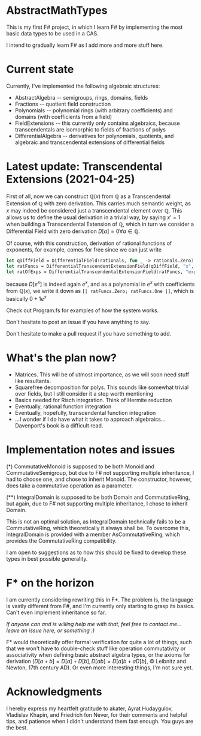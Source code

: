 # AbstractMathTypes

This is my first F# project, in which I learn F# by implementing
the most basic data types to be used in a CAS.

I intend to gradually learn F# as I add more and more stuff here.

# Current state

Currently, I've implemented the following algebraic structures:

* AbstractAlgebra -- semigroups, rings, domains, fields
* Fractions -- quotient field construction
* Polynomials -- polynomial rings (with arbitrary coefficients) and domains (with coefficients from a field)
* FieldExtensions -- this currently only contains algebraics, because transcendentals are isomorphic to fields of fractions of polys
* DifferentialAlgebra -- derivatives for polynomials, quotients, and algebraic and transcendental extensions of differential fields

# Latest update: Transcendental Extensions (2021-04-25)

First of all, now we can construct $\mathbb{Q}(x)$ from $\mathbb{Q}$ as a Transcendental Extension of $\mathbb{Q}$ with zero derivation.
This carries much semantic weight, as $x$ may indeed be considered just a transcendental element over $\mathbb{Q}$.
This allows us to define the usual derivation in a trivial way, by saying $x'=1$ when building a Transcendental
Extension of $\mathbb{Q}$, which in turn we consider a Differential Field with zero derivation $D[a]=0 \forall a \in \mathbb{Q}$.

Of course, with this construction, derivation of rational functions of exponents, for example, comes for free
since we can just write 
```fs
let qDiffField = DifferentialField(rationals, fun _ -> rationals.Zero)
let ratFuncs = DifferentialTranscendentExtensionField(qDiffField, "x", [| rationals.One |])
let ratOfExps = DifferentialTranscendentalExtensionField(ratFuncs, "exp(x)", [| ratFuncs.Zero; ratFuncs.One |])
```
because $D[e^x]$ is indeed again $e^x$, and as a polynomial in $e^x$ with coefficients from $\mathbb{Q}(x)$, we
write it down as `[| ratFuncs.Zero; ratFuncs.One |]`, which is basically $0 + 1 e^x$

Check out Program.fs for examples of how the system works.

Don't hesitate to post an issue if you have anything to say.

Don't hesitate to make a pull request if you have something to add.

# What's the plan now?

* Matrices. This will be of utmost importance, as we will soon need stuff like resultants.
* Squarefree decomposition for polys. This sounds like somewhat trivial over fields, but I still consider it a step worth mentioning
* Basics needed for Risch integration. Think of Hermite reduction
* Eventually, rational function integration
* Eventually, hopefully, transcendental function integration
* ...I wonder if I do have what it takes to approach algebraics... Davenport's book is a difficult read.

# Implementation notes and issues

(*) CommutativeMonoid is supposed to be both Monoid and CommutativeSemigroup,
but due to F# not supporting multiple inheritance, I had to choose one, and chose to inherit Monoid. 
The constructor, however, does take a commutative operation as a parameter.

(**) IntegralDomain is supposed to be both Domain and CommutativeRing, but again,
due to F# not supporting multiple inheritance, I chose to inherit Domain.

This is not an optimal solution, as IntegralDomain technically fails to be a CommutativeRing,
which theoretically it always shall be. To overcome this, IntegralDomain is provided with a 
member AsCommutativeRing, which provides the CommutativeRing compatibility.

I am open to suggestions as to how this should be fixed to develop these types in best possible generality.

# F* on the horizon

I am currently considering rewriting this in F*. The problem is, the language is vastly different from F#,
and I'm currently only starting to grasp its basics. Can't even implement inheritance so far. 

*If anyone can and is willing help me with that, feel free to contact me... leave an issue here, or something :)*

F* would theoretically offer formal verification for quite a lot of things, such that we won't have to double-check
stuff like operation commutativity or associativity when defining basic abstract algebra types, or the axioms
for derivation ($D[a+b]=D[a]+D[b], D[ab]=D[a]b+aD[b]$, © Leibnitz and Newton, 17th century AD). Or even more 
interesting things, I'm not sure yet.

# Acknowledgments

I hereby express my heartfelt gratitude to akater, Ayrat Hudaygulov, Vladislav Khapin, and Friedrich fon Never, 
for their comments and helpful tips, and patience when I didn't understand them fast enough. You guys are the best.
